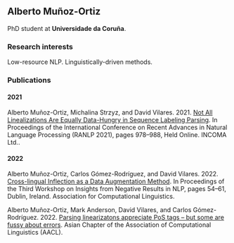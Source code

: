 <!-- Google tag (gtag.js) -->
<script async src="https://www.googletagmanager.com/gtag/js?id=G-LSS8F0X3PE"></script>
<script>
  window.dataLayer = window.dataLayer || [];
  function gtag(){dataLayer.push(arguments);}
  gtag('js', new Date());

  gtag('config', 'G-LSS8F0X3PE');
</script>
## Alberto Muñoz-Ortiz

PhD student at **Universidade da Coruña**.

### Research interests
Low-resource NLP. Linguistically-driven methods.

### Publications
#### 2021
Alberto Muñoz-Ortiz, Michalina Strzyz, and David Vilares. 2021. [Not All Linealizations Are Equally Data-Hungry in Sequence Labeling Parsing](https://aclanthology.org/2021.ranlp-1.111/). In Proceedings of the International Conference on Recent Advances in Natural Language Processing (RANLP 2021), pages 978–988, Held Online. INCOMA Ltd..

#### 2022
Alberto Muñoz-Ortiz, Carlos Gómez-Rodríguez, and David Vilares. 2022. [Cross-lingual Inflection as a Data Augmentation Method](https://aclanthology.org/2022.insights-1.7/). In Proceedings of the Third Workshop on Insights from Negative Results in NLP, pages 54–61, Dublin, Ireland. Association for Computational Linguistics.

Alberto Muñoz-Ortiz, Mark Anderson,  David Vilares, and Carlos Gómez-Rodríguez. 2022. [Parsing linearizatons appreciate PoS tags – but some are fussy about errors](https://arxiv.org/abs/2210.15219). Asian Chapter of the Association of Computational Linguistics (AACL).
